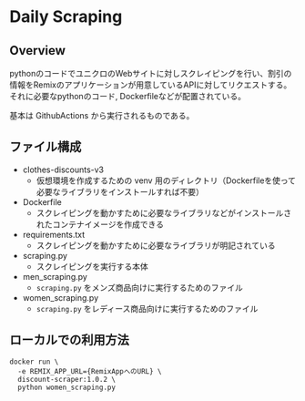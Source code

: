 # Daily Scraping

## Overview

pythonのコードでユニクロのWebサイトに対しスクレイピングを行い、割引の情報をRemixのアプリケーションが用意しているAPIに対してリクエストする。
それに必要なpythonのコード, Dockerfileなどが配置されている。

基本は GithubActions から実行されるものである。

## ファイル構成

- clothes-discounts-v3
  - 仮想環境を作成するための venv 用のディレクトリ（Dockerfileを使って必要なライブラリをインストールすれば不要）
- Dockerfile
  - スクレイピングを動かすために必要なライブラリなどがインストールされたコンテナイメージを作成できる
- requirements.txt
  - スクレイピングを動かすために必要なライブラリが明記されている
- scraping.py
  - スクレイピングを実行する本体
- men_scraping.py
  - `scraping.py` をメンズ商品向けに実行するためのファイル
- women_scraping.py
  - `scraping.py` をレディース商品向けに実行するためのファイル

## ローカルでの利用方法

```shell
docker run \
  -e REMIX_APP_URL={RemixAppへのURL} \
  discount-scraper:1.0.2 \
  python women_scraping.py
```